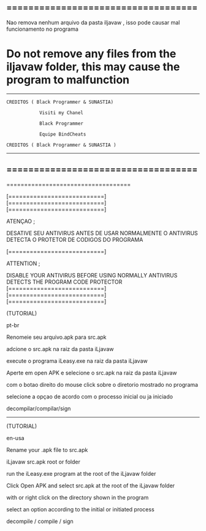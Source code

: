 ===================================
-----------------------------------
Nao remova nenhum arquivo da pasta iljavaw , isso pode causar mal funcionamento no programa

Do not remove any files from the iljavaw folder, this may cause the program to malfunction
===================================
-----------------------------------

	CREDITOS ( Black Programmer & SUNASTIA)
	
				Visiti my Chanel 

				Black Programmer 
		
				Equipe BindCheats
		  
	CREDITOS ( Black Programmer & SUNASTIA )
-----------------------------------
===================================
-----------------------------------
===================================


[===========================]
[===========================]
[===========================]

ATENÇAO ;

DESATIVE SEU ANTIVIRUS ANTES DE USAR
NORMALMENTE O ANTIVIRUS DETECTA O
PROTETOR DE CODIGOS DO PROGRAMA

[===========================]

ATTENTION ;

DISABLE YOUR ANTIVIRUS BEFORE USING
NORMALLY ANTIVIRUS DETECTS THE
PROGRAM CODE PROTECTOR
[===========================]
[===========================]
[===========================]

(TUTORIAL)

pt-br

Renomeie seu arquivo.apk para src.apk 

adcione o src.apk na raiz da pasta iLjavaw 

execute o programa iLeasy.exe na raiz da pasta iLjavaw

Aperte em open APK e selecione o src.apk na raiz da pasta iLjavaw

com o botao direito do mouse click sobre o diretorio mostrado no programa

selecione a opçao de acordo com o processo inicial ou ja iniciado

decompilar/compilar/sign

-------------------------------------

(TUTORIAL)

en-usa

Rename your .apk file to src.apk

iLjavaw src.apk root or folder

run the iLeasy.exe program at the root of the iLjavaw folder

Click Open APK and select src.apk at the root of the iLjavaw folder

with or right click on the directory shown in the program

select an option according to the initial or initiated process

decompile / compile / sign



